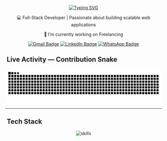 <div align="center">

<!-- Typing SVG -->
<p align="center">
  <a href="https://github.com/pranjitbis">
    <img src="https://readme-typing-svg.herokuapp.com?font=Fira+Code&weight=600&size=32&pause=800&color=36BCF7&center=true&vCenter=true&width=700&lines=Hi+there+👋;My+name+is+Pranjit;I+am+a+Full+Stack+Developer;" alt="Typing SVG" />
  </a>
</p>


💻 Full-Stack Developer | Passionate about building scalable web applications

<p>🔭 I’m currently working on Freelancing</p>

</div>

<div align="center">

[![Gmail Badge](https://img.shields.io/badge/Gmail-333333?style=for-the-badge&logo=gmail&logoColor=red)](mailto:pranjitbiswas230@gmail.com)
[![LinkedIn Badge](https://img.shields.io/badge/LinkedIn-0A66C2?style=for-the-badge&logo=linkedin&logoColor=white)](https://www.linkedin.com/in/pranjit-biswas-42066526b/)
[![WhatsApp Badge](https://img.shields.io/badge/WhatsApp-25D366?style=for-the-badge&logo=whatsapp&logoColor=white)](https://wa.me/7099501699)


</div>



## ​ Live Activity — Contribution Snake

<p align="center">
  <img src="https://raw.githubusercontent.com/pranjitbis/pranjitbis/output/snake.svg" alt="Contribution Snake" />
</p>

---

## ​​ Tech Stack

<div align="center">
  <img
    src="https://skillicons.dev/icons?i=bootstrap,html,css,vscode,github,figma,tailwind,git,javascript,react,nextjs,nodejs,express"
    alt="skills"
    className="max-w-full"
  />
</div>





